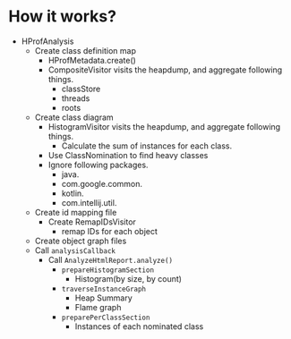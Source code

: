 # How it works?

- HProfAnalysis
    - Create class definition map
        - HProfMetadata.create()
        - CompositeVisitor visits the heapdump, and aggregate following things.
            - classStore
            - threads
            - roots
    - Create class diagram
        - HistogramVisitor visits the heapdump, and aggregate following things.
            - Calculate the sum of instances for each class.
        - Use ClassNomination to find heavy classes
        - Ignore following packages.
            - java.
            - com.google.common.
            - kotlin.
            - com.intellij.util.
    - Create id mapping file
        - Create RemapIDsVisitor
            - remap IDs for each object
    - Create object graph files
    - Call `analysisCallback`
        - Call `AnalyzeHtmlReport.analyze()`
            - `prepareHistogramSection`
                - Histogram(by size, by count)
            - `traverseInstanceGraph`
                - Heap Summary
                - Flame graph
            - `preparePerClassSection`
                - Instances of each nominated class
